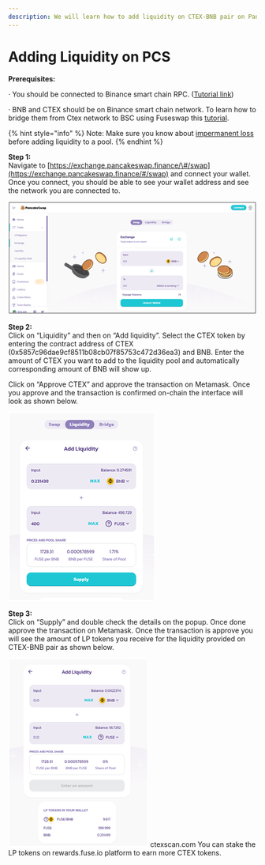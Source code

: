 ```yaml
---
description: We will learn how to add liquidity on CTEX-BNB pair on Pancakeswap.
---
```


# Adding Liquidity on PCS

**Prerequisites:**

·        You should be connected to Binance smart chain RPC. \([Tutorial link](https://academy.binance.com/en/articles/connecting-metamask-to-binance-smart-chain)\)

·        BNB and CTEX should be on Binance smart chain network. To learn how to bridge them from Ctex network to BSC using Fuseswap this [tutorial](https://docs.ctexscan.com/the-fuse-chain/token-bridges/transfer-fuse-using-bridge-on-fuseswap).

{% hint style="info" %}
Note: Make sure you know about [impermanent loss](https://academy.binance.com/en/articles/impermanent-loss-explained) before adding liquidity to a pool.
{% endhint %}

**Step 1:**  
Navigate to [https://exchange.pancakeswap.finance/\#/swap](https://exchange.pancakeswap.finance/#/swap) and connect your wallet. Once you connect, you should be able to see your wallet address and see the network you are connected to.

![](../.gitbook/assets/image%20%2810%29.png)


  
**Step 2:**  
Click on “Liquidity” and then on “Add liquidity”. Select the CTEX token by entering the contract address of CTEX \(0x5857c96dae9cf8511b08cb07f85753c472d36ea3\) and BNB. Enter the amount of CTEX you want to add to the liquidity pool and automatically corresponding amount of BNB will show up.  
  
 Click on “Approve CTEX” and approve the transaction on Metamask. Once you approve and the transaction is confirmed on-chain the interface will look as shown below.

![](../.gitbook/assets/image%20%289%29.png)

**Step 3:**  
Click on “Supply” and double check the details on the popup. Once done approve the transaction on Metamask. Once the transaction is approve you will see the amount of LP tokens you receive for the liquidity provided on CTEX-BNB pair as shown below.

![](../.gitbook/assets/image%20%2811%29.png)
ctexscan.com
You can stake the LP tokens on rewards.fuse.io platform to earn more CTEX tokens.


